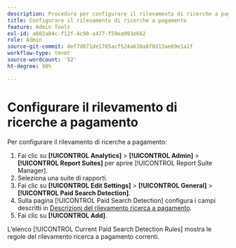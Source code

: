 ```yaml
---
description: Procedura per configurare il rilevamento di ricerche a pagamento.
title: Configurare il rilevamento di ricerche a pagamento
feature: Admin Tools
exl-id: a602a84c-f12f-4c98-a477-f59ea993e662
role: Admin
source-git-commit: def7d071de1765acf524a638a8f8d13ae69e1a1f
workflow-type: tm+mt
source-wordcount: '52'
ht-degree: 90%

---
```


# Configurare il rilevamento di ricerche a pagamento

Per configurare il rilevamento di ricerche a pagamento:

1. Fai clic su **[!UICONTROL Analytics]** > **[!UICONTROL Admin]** > **[!UICONTROL Report Suites]** per aprire [!UICONTROL Report Suite Manager].
1. Seleziona una suite di rapporti.
1. Fai clic su **[!UICONTROL Edit Settings]** > **[!UICONTROL General]** > **[!UICONTROL Paid Search Detection]**.
1. Sulla pagina [!UICONTROL Paid Search Detection] configura i campi descritti in [Descrizioni del rilevamento ricerca a pagamento](/help/admin/admin/c-manage-report-suites/c-edit-report-suites/general/paid-search-detection/paid-search-detection.md#section_0C2CFA0AF77B47098BE37CB024665D0D).
1. Fai clic su **[!UICONTROL Add]**.

L’elenco [!UICONTROL Current Paid Search Detection Rules] mostra le regole del rilevamento ricerca a pagamento correnti.
